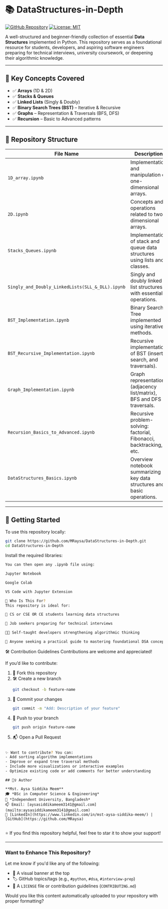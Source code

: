 # 📚 DataStructures-in-Depth

[![GitHub Repository](https://img.shields.io/badge/View_on-GitHub-000?logo=github)](https://github.com/MRaysa/DataStructures-in-Depth)
[![License: MIT](https://img.shields.io/badge/License-MIT-blue.svg)](LICENSE)

A well-structured and beginner-friendly collection of essential **Data Structures** implemented in Python. This repository serves as a foundational resource for students, developers, and aspiring software engineers preparing for technical interviews, university coursework, or deepening their algorithmic knowledge.

---

## 🧠 Key Concepts Covered

- ✅ **Arrays** (1D & 2D)
- ✅ **Stacks & Queues**
- ✅ **Linked Lists** (Singly & Doubly)
- ✅ **Binary Search Trees (BST)** – Iterative & Recursive
- ✅ **Graphs** – Representation & Traversals (BFS, DFS)
- ✅ **Recursion** – Basic to Advanced patterns

---

## 📁 Repository Structure

| File Name                                        | Description                                                                |
| ------------------------------------------------ | -------------------------------------------------------------------------- |
| `1D_array.ipynb`                                 | Implementation and manipulation of one-dimensional arrays.                 |
| `2D.ipynb`                                       | Concepts and operations related to two-dimensional arrays.                 |
| `Stacks_Queues.ipynb`                            | Implementation of stack and queue data structures using lists and classes. |
| `Singly_and_Doubly_LinkedLists(SLL_&_DLL).ipynb` | Singly and doubly linked list structures with essential operations.        |
| `BST_Implementation.ipynb`                       | Binary Search Tree implemented using iterative methods.                    |
| `BST_Recursive_Implementation.ipynb`             | Recursive implementation of BST (insert, search, and traversals).          |
| `Graph_Implementation.ipynb`                     | Graph representation (adjacency list/matrix), BFS and DFS traversals.      |
| `Recursion_Basics_to_Advanced.ipynb`             | Recursive problem-solving: factorial, Fibonacci, backtracking, etc.        |
| `DataStructures_Basics.ipynb`                    | Overview notebook summarizing key data structures and basic operations.    |

---

## 🚀 Getting Started

To use this repository locally:

```bash
git clone https://github.com/MRaysa/DataStructures-in-Depth.git
cd DataStructures-in-Depth

```

Install the required libraries:

```bash
You can then open any .ipynb file using:

Jupyter Notebook

Google Colab

VS Code with Jupyter Extension

```

```bash
🎯 Who Is This For?
This repository is ideal for:

📘 CS or CSE OR CE students learning data structures

💼 Job seekers preparing for technical interviews

👩‍💻 Self-taught developers strengthening algorithmic thinking

🧪 Anyone seeking a practical guide to mastering foundational DSA concepts

```

🛠️ Contribution Guidelines
Contributions are welcome and appreciated!

If you’d like to contribute:

1. 🍴 Fork this repository
2. 🛠️ Create a new branch
   ```bash
   git checkout -b feature-name
   ```
3. 💾 Commit your changes
   ```bash
   git commit -m "Add: Description of your feature"
   ```
4. 🚀 Push to your branch
   ```bash
   git push origin feature-name
   ```
5. 📬 Open a Pull Request

```bash

✨ Want to contribute? You can:
- Add sorting algorithm implementations
- Improve or expand tree traversal methods
- Include more visualizations or interactive examples
- Optimize existing code or add comments for better understanding
```

```
## 🙋‍♀️ Author

**Mst. Aysa Siddika Meem**
🎓 *BSc in Computer Science & Engineering*
📍 *Independent University, Bangladesh*
📫 Email: [aysasiddikameem3141@gmail.com](mailto:aysasiddikameem3141@gmail.com)
🔗 [LinkedIn](https://www.linkedin.com/in/mst-aysa-siddika-meem/) | [GitHub](https://github.com/MRaysa)


```

⭐ If you find this repository helpful, feel free to star it to show your support!

---

### Want to Enhance This Repository?

Let me know if you'd like any of the following:

- 🎯 A visual banner at the top
- 🏷️ GitHub topics/tags (e.g., `#python`, `#dsa`, `#interview-prep`)
- 📄 A `LICENSE` file or contribution guidelines (`CONTRIBUTING.md`)

Would you like this content automatically uploaded to your repository with proper formatting?

